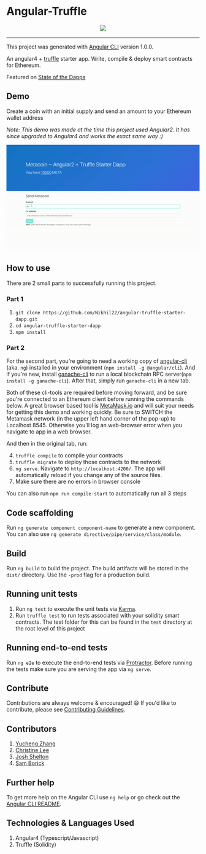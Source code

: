 # Angular-Truffle

<p align="center">		
  <img src="https://github.com/Nikhil22/angular2-truffle-starter-dapp/blob/master/src/assets/logo.png">		
 </p>		

 ------------------------		

This project was generated with [Angular CLI](https://github.com/angular/angular-cli) version 1.0.0.

An angular4 + [truffle](https://github.com/trufflesuite/truffle) starter app. Write, compile & deploy smart contracts for Ethereum.

Featured on [State of the Dapps](https://dapps.ethercasts.com/dapp/angular2-truffle-starter-dapp)

## Demo
Create a coin with an initial supply and send an amount to your Ethereum wallet address

*Note: This demo was made at the time this project used Angular2. It has since upgraded to Angular4 and works the exact same way :)*

![demo](src/assets/demo.gif)

## How to use
There are 2 small parts to successfully running this project.

### Part 1

1. `git clone https://github.com/Nikhil22/angular-truffle-starter-dapp.git`
2. `cd angular-truffle-starter-dapp`
3. `npm install`

### Part 2
For the second part, you're going to need a working copy of [angular-cli](https://github.com/angular/angular-cli) (aka. `ng`) installed in your environment (`npm install -g @angular/cli`). And if you're new, install [ganache-cli](https://github.com/trufflesuite/ganache-cli) to run a local blockchain RPC server(`npm install -g ganache-cli`). After that, simply run `ganache-cli` in a new tab.

Both of these cli-tools are required before moving forward, and be sure you're connected to an Ethereum client before running the commands below. A great browser based tool is [MetaMask.io](https://metamask.io) and will suit your needs for getting this demo and working quickly.  Be sure to SWITCH the Metamask network (in the upper left hand corner of the pop-up) to Localhost 8545. Otherwise you'll log an web-browser error when you navigate to app in a web browser.

And then in the original tab, run:

4. `truffle compile` to compile your contracts
5. `truffle migrate` to deploy those contracts to the network
6. `ng serve`. Navigate to `http://localhost:4200/`. The app will automatically reload if you change any of the source files.
7. Make sure there are no errors in browser console

You can also run `npm run compile-start` to automatically run all 3 steps

## Code scaffolding

Run `ng generate component component-name` to generate a new component. You can also use `ng generate directive/pipe/service/class/module`.

## Build

Run `ng build` to build the project. The build artifacts will be stored in the `dist/` directory. Use the `-prod` flag for a production build.

## Running unit tests

1. Run `ng test` to execute the unit tests via [Karma](https://karma-runner.github.io).
2. Run `truffle test` to run tests associated with your solidity smart contracts. The test folder for this can be found in the `test` directory at the root level of this project

## Running end-to-end tests

Run `ng e2e` to execute the end-to-end tests via [Protractor](http://www.protractortest.org/).
Before running the tests make sure you are serving the app via `ng serve`.

## Contribute

Contributions are always welcome & encouraged! :smile: If you'd like to contribute, please see [Contributing Guidelines](CONTRIBUTING.md).

## Contributors
1. [Yucheng Zhang](yzhang@memphis.edu)
2. [Christine Lee](cdlee5@memphis.edu)
3. [Josh Shelton ](josh.shelton@fedex.com)
4. [Sam Borick](https://github.com/mibzman)

## Further help

To get more help on the Angular CLI use `ng help` or go check out the [Angular CLI README](https://github.com/angular/angular-cli/blob/master/README.md).

## Technologies & Languages Used
1. Angular4 (Typescript/Javascript)
2. Truffle (Solidity)
